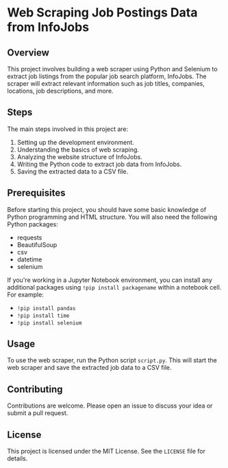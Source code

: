 # Web Scraping Job Postings Data from InfoJobs

## Overview

This project involves building a web scraper using Python and Selenium to extract job listings from the popular job search platform, InfoJobs. The scraper will extract relevant information such as job titles, companies, locations, job descriptions, and more.

## Steps

The main steps involved in this project are:

1. Setting up the development environment.
2. Understanding the basics of web scraping.
3. Analyzing the website structure of InfoJobs.
4. Writing the Python code to extract job data from InfoJobs.
5. Saving the extracted data to a CSV file.

## Prerequisites

Before starting this project, you should have some basic knowledge of Python programming and HTML structure. You will also need the following Python packages:

- requests
- BeautifulSoup
- csv
- datetime
- selenium

If you're working in a Jupyter Notebook environment, you can install any additional packages using `!pip install packagename` within a notebook cell. For example:

- `!pip install pandas`
- `!pip install time`
- `!pip install selenium`

## Usage

To use the web scraper, run the Python script `script.py`. This will start the web scraper and save the extracted job data to a CSV file.

## Contributing

Contributions are welcome. Please open an issue to discuss your idea or submit a pull request.

## License

This project is licensed under the MIT License. See the `LICENSE` file for details.